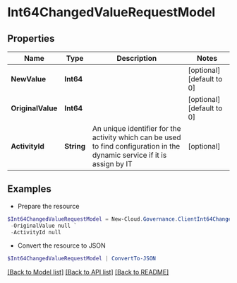 # Int64ChangedValueRequestModel
## Properties

Name | Type | Description | Notes
------------ | ------------- | ------------- | -------------
**NewValue** | **Int64** |  | [optional] [default to 0]
**OriginalValue** | **Int64** |  | [optional] [default to 0]
**ActivityId** | **String** | An unique identifier for the activity which can be used to find configuration in the dynamic service if it is assign by IT | [optional] 

## Examples

- Prepare the resource
```powershell
$Int64ChangedValueRequestModel = New-Cloud.Governance.ClientInt64ChangedValueRequestModel  -NewValue null `
 -OriginalValue null `
 -ActivityId null
```

- Convert the resource to JSON
```powershell
$Int64ChangedValueRequestModel | ConvertTo-JSON
```

[[Back to Model list]](../README.md#documentation-for-models) [[Back to API list]](../README.md#documentation-for-api-endpoints) [[Back to README]](../README.md)

